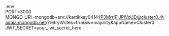 .env<br/>
PORT=3000<br/>
MONGO_URI=mongodb+srv://kartikkey0414:IP3MrrjPlJPiVcUD@cluster0.4tadaja.mongodb.net/?retryWrites=true&w=majority&appName=Cluster0<br/>
JWT_SECRET=your_jwt_secret_here
